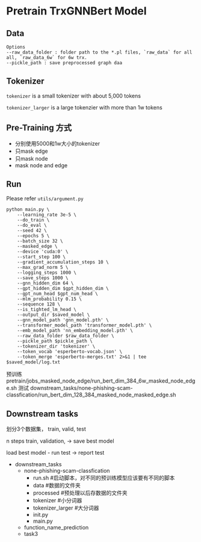 # Pretrain TrxGNNBert Model

## Data
```
Options
--raw_data_folder : folder path to the *.pl files, `raw_data` for all all, `raw_data_6w` for 6w trx.
--pickle_path : save preprocessed graph daa
```

## Tokenizer

`tokenizer` is a small tokenizer with about 5,000 tokens

`tokenizer_larger` is a large tokenzier with more than 1w tokens

## Pre-Training 方式
   - 分别使用5000和1w大小的tokenizer
   - 只mask edge
   - 只mask node
   - mask node and edge


## Run

Please refer `utils/argument.py`

```shell
python main.py \
    --learning_rate 3e-5 \
    --do_train \
    --do_eval \
    --seed 42 \
    --epochs 5 \
    --batch_size 32 \
    --masked_edge \
    --device 'cuda:0' \
    --start_step 100 \
    --gradient_accumulation_steps 10 \
    --max_grad_norm 5 \
    --logging_steps 1000 \
    --save_steps 1000 \
    --gnn_hidden_dim 64 \
    --gpt_hidden_dim $gpt_hidden_dim \
    --gpt_num_head $gpt_num_head \
    --mlm_probability 0.15 \
    --sequence 128 \
    --is_tighted_lm_head \
    --output_dir $saved_model \
    --gnn_model_path 'gnn_model.pth' \
    --transformer_model_path 'transformer_model.pth' \
    --emb_model_path 'nn_embedding_model.pth' \
    --raw_data_folder $raw_data_folder \
    --pickle_path $pickle_path \
    --tokenizer_dir 'tokenizer' \
    --token_vocab 'esperberto-vocab.json' \
    --token_merge 'esperberto-merges.txt' 2>&1 | tee  $saved_model/log.txt
```
预训练 pretrain/jobs_masked_node_edge/run_bert_dim_384_6w_masked_node_edge.sh
测试 downstream_tasks/none-phishing-scam-classfication/run_bert_dim_128_384_masked_node_masked_edge.sh
## Downstream tasks
划分3个数据集， train, valid, test

n steps train, validation, -> save best model 

load best model - run test -> report
test


- downstream_tasks
    - none-phishing-scam-classfication
        - run.sh #启动脚本，对不同的预训练模型应该要有不同的脚本
        - data #数据的文件夹
        - processed #预处理以后存数据的文件夹
        - tokenizer #小分词器
        - tokenizer_larger #大分词器
        - init.py
        - main.py
    - function_name_prediction
    - task3
